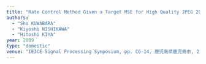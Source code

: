 ```yaml
---
title: "Rate Control Method Given a Target MSE for High Quality JPEG 2000 Image Coding"
authors:
  - "Sho KUWABARA"
  - "Kiyoshi NISHIKAWA"
  - "Hitoshi KIYA"
year: 2009
type: "domestic"
venue: "IEICE Signal Processing Symposium, pp. C6-14, 鹿児島県鹿児島市, 2009-11-26."
---
```

